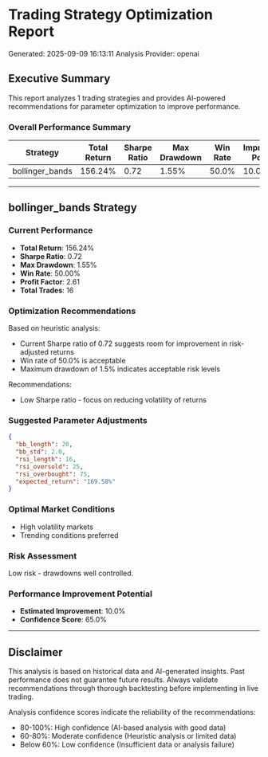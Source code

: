 
# Trading Strategy Optimization Report
Generated: 2025-09-09 16:13:11
Analysis Provider: openai 

## Executive Summary

This report analyzes 1 trading strategies and provides AI-powered 
recommendations for parameter optimization to improve performance.

### Overall Performance Summary

| Strategy | Total Return | Sharpe Ratio | Max Drawdown | Win Rate | Improvement Potential |
|----------|-------------|--------------|--------------|----------|---------------------|
| bollinger_bands | 156.24% | 0.72 | 1.55% | 50.0% | 10.0% |

---

## bollinger_bands Strategy

### Current Performance
- **Total Return**: 156.24%
- **Sharpe Ratio**: 0.72
- **Max Drawdown**: 1.55%
- **Win Rate**: 50.00%
- **Profit Factor**: 2.61
- **Total Trades**: 16

### Optimization Recommendations

Based on heuristic analysis:
- Current Sharpe ratio of 0.72 suggests room for improvement in risk-adjusted returns
- Win rate of 50.0% is acceptable
- Maximum drawdown of 1.5% indicates acceptable risk levels

Recommendations:
- Low Sharpe ratio - focus on reducing volatility of returns

### Suggested Parameter Adjustments

```json
{
  "bb_length": 20,
  "bb_std": 2.0,
  "rsi_length": 16,
  "rsi_oversold": 25,
  "rsi_overbought": 75,
  "expected_return": "169.58%"
}
```

### Optimal Market Conditions
- High volatility markets
- Trending conditions preferred

### Risk Assessment
Low risk - drawdowns well controlled.

### Performance Improvement Potential
- **Estimated Improvement**: 10.0%
- **Confidence Score**: 65.0%

---

## Disclaimer

This analysis is based on historical data and AI-generated insights. 
Past performance does not guarantee future results. Always validate recommendations through 
thorough backtesting before implementing in live trading.

Analysis confidence scores indicate the reliability of the recommendations:
- 80-100%: High confidence (AI-based analysis with good data)
- 60-80%: Moderate confidence (Heuristic analysis or limited data)  
- Below 60%: Low confidence (Insufficient data or analysis failure)
